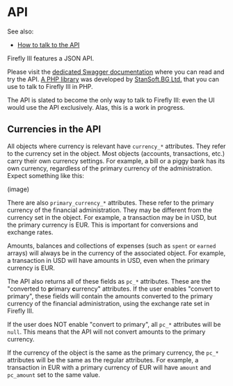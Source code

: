 # API

See also:

- [How to talk to the API](../../../how-to/firefly-iii/features/api.md)

Firefly III features a JSON API.

Please visit the [dedicated Swagger documentation](https://api-docs.firefly-iii.org/) where you can read and try the API. [A PHP library](https://github.com/StanSoftBG/oauth2-firefly-iii) was developed by [StanSoft.BG Ltd.](https://github.com/StanSoftBG) that you can use to talk to Firefly III in PHP.

The API is slated to become the only way to talk to Firefly III: even the UI would use the API exclusively. Alas, this is a work in progress.

## Currencies in the API

All objects where currency is relevant have `currency_*` attributes. They refer to the currency set in the object. Most objects (accounts, transactions, etc.) carry their own currency settings. For example, a bill or a piggy bank has its own currency, regardless of the primary currency of the administration. Expect something like this:

(image)

There are also `primary_currency_*` attributes. These refer to the primary currency of the financial administration. They may be different from the currency set in the object. For example, a transaction may be in USD, but the primary currency is EUR. This is important for conversions and exchange rates.

Amounts, balances and collections of expenses (such as `spent` or `earned` arrays) will always be in the currency of the associated object. For example, a transaction in USD will have amounts in USD, even when the primary currency is EUR.

The API also returns all of these fields as `pc_*` attributes. These are the "converted to **p**rimary **c**urrency" attributes. If the user enables "convert to primary", these fields will contain the amounts converted to the primary currency of the financial administration, using the exchange rate set in Firefly III.

If the user does NOT enable "convert to primary", all `pc_*` attributes will be `null`. This means that the API will not convert amounts to the primary currency.

If the currency of the object is the same as the primary currency, the `pc_*` attributes will be the same as the regular attributes. For example, a transaction in EUR with a primary currency of EUR will have `amount` and `pc_amount` set to the same value.
